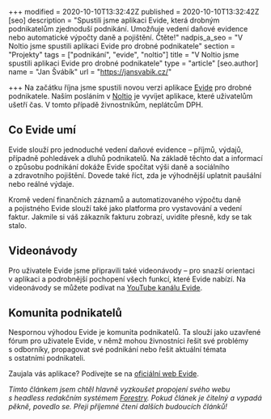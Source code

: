 +++
modified = 2020-10-10T13:32:42Z
published = 2020-10-10T13:32:42Z
[seo]
description = "Spustili jsme aplikaci Evide, která drobným podnikatelům zjednoduší podnikání. Umožňuje vedení daňové evidence nebo automatické výpočty daně a pojištění. Čtěte!"
nadpis_a_seo = "V Noltio jsme spustili aplikaci Evide pro drobné podnikatele"
section = "Projekty"
tags = ["podnikání", "evide", "noltio"]
title = "V Noltio jsme spustili aplikaci Evide pro drobné podnikatele"
type = "article"
[seo.author]
name = "Jan Švábík"
url = "https://jansvabik.cz/"

+++
Na začátku října jsme spustili novou verzi aplikace [Evide](https://evide.cz/) pro drobné podnikatele. Naším posláním v [Noltio](https://noltio.com/) je vyvíjet aplikace, které uživatelům ušetří čas. V tomto případě živnostníkům, neplátcům DPH.

## Co Evide umí

Evide slouží pro jednoduché vedení daňové evidence – příjmů, výdajů, případně pohledávek a dluhů podnikatelů. Na základě těchto dat a informací o způsobu podnikání dokáže Evide spočítat výši daně a sociálního a zdravotního pojištění. Dovede také říct, zda je výhodnější uplatnit paušální nebo reálné výdaje.

Kromě vedení finančních záznamů a automatizovaného výpočtu daně a pojistného Evide slouží také jako platforma pro vystavování a vedení faktur. Jakmile si váš zákazník fakturu zobrazí, uvidíte přesně, kdy se tak stalo.

## Videonávody

Pro uživatele Evide jsme připravili také videonávody – pro snazší orientaci v aplikaci a podrobnější pochopení všech funkcí, které Evide nabízí. Na videonávody se můžete podívat na [YouTube kanálu Evide](https://www.youtube.com/channel/UCHyurXjQogREIfkKOVdRHKA).

## Komunita podnikatelů

Nespornou výhodou Evide je komunita podnikatelů. Ta slouží jako uzavřené fórum pro uživatele Evide, v němž mohou živnostníci řešit své problémy s odborníky, propagovat své podnikání nebo řešit aktuální témata s ostatními podnikateli.

Zaujala vás aplikace? Podívejte se na [oficiální web Evide](https://evide.cz/).

_Tímto článkem jsem chtěl hlavně vyzkoušet propojení svého webu s headless redakčním systémem_ [_Forestry_](https://forestry.io/)_. Pokud článek je čitelný a vypadá pěkně, povedlo se. Přeji příjemné čtení dalších budoucích článků!_